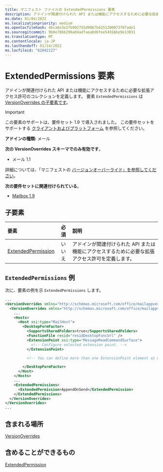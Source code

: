 ```yaml
---
title: マニフェスト ファイルの ExtendedPermissions 要素
description: アドインが関連付けられた API または機能にアクセスするために必要な拡張アクセス許可のコレクションを定義します。
ms.date: 01/04/2022
ms.localizationpriority: medium
ms.openlocfilehash: 46ca6e3e2fb992755d9067b4251200073f07ade1
ms.sourcegitcommit: 9b0e70bb296a84adfaea0d6fee54916be9e13031
ms.translationtype: MT
ms.contentlocale: ja-JP
ms.lasthandoff: 01/14/2022
ms.locfileid: "62042127"
---
```

# <a name="extendedpermissions-element"></a>ExtendedPermissions 要素

アドインが関連付けられた API または機能にアクセスするために必要な拡張アクセス許可のコレクションを定義します。 要素 `ExtendedPermissions` は [VersionOverrides の子要素です](versionoverrides.md)。

> [!IMPORTANT]
> この要素のサポートは、要件セット 1.9 で導入されました。 この要件セットをサポートする [クライアントおよびプラットフォーム](../../reference/requirement-sets/outlook-api-requirement-sets.md#requirement-sets-supported-by-exchange-servers-and-outlook-clients) を参照してください。

**アドインの種類:** メール

**次の VersionOverrides スキーマでのみ有効です**。

- メール 1.1

詳細については、「マニフェストの [バージョンオーバーライド」を参照してください](../../develop/add-in-manifests.md#version-overrides-in-the-manifest)。

**次の要件セットに関連付けられている**。

- [Mailbox 1.9](../../reference/objectmodel/requirement-set-1.9/outlook-requirement-set-1.9.md)

## <a name="child-elements"></a>子要素

|  要素 |  必須  |  説明  |
|:-----|:-----:|:-----|
|  [ExtendedPermission](extendedpermission.md)    |  いいえ   | アドインが関連付けられた API または機能にアクセスするために必要な拡張アクセス許可を定義します。 |

## <a name="extendedpermissions-example"></a>`ExtendedPermissions` 例

次に、要素の例を示 `ExtendedPermissions` します。

```XML
...
<VersionOverrides xmlns="http://schemas.microsoft.com/office/mailappversionoverrides" xsi:type="VersionOverridesV1_0">
  <VersionOverrides xmlns="http://schemas.microsoft.com/office/mailappversionoverrides/1.1" xsi:type="VersionOverridesV1_1">
    ...
    <Hosts>
      <Host xsi:type="MailHost">
        <DesktopFormFactor>
          <SupportsSharedFolders>true</SupportsSharedFolders>
          <FunctionFile resid="residDesktopFuncUrl" />
          <ExtensionPoint xsi:type="MessageReadCommandSurface">
            <!-- Configure selected extension point. -->
          </ExtensionPoint>

          <!-- You can define more than one ExtensionPoint element as needed. -->

        </DesktopFormFactor>
      </Host>
    </Hosts>
    ...
    <ExtendedPermissions>
      <ExtendedPermission>AppendOnSend</ExtendedPermission>
    </ExtendedPermissions>
  </VersionOverrides>
</VersionOverrides>
...
```

## <a name="contained-in"></a>含まれる場所

[VersionOverrides](versionoverrides.md)

## <a name="can-contain"></a>含めることができるもの

[ExtendedPermission](extendedpermission.md)
